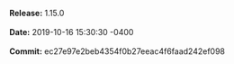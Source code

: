 **Release:** 
1.15.0
<br><br>**Date:** 
2019-10-16 15:30:30 -0400
<br><br>**Commit:** 
ec27e97e2beb4354f0b27eeac4f6faad242ef098
